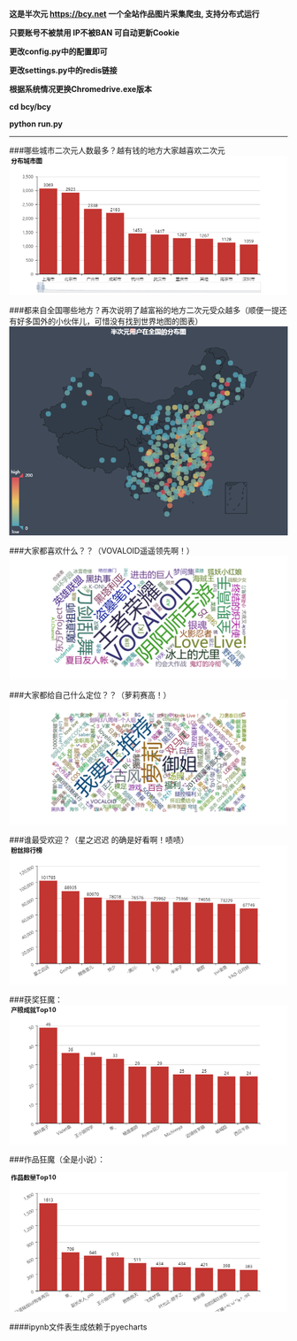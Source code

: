 **这是半次元 https://bcy.net 一个全站作品图片采集爬虫, 支持分布式运行**

**只要账号不被禁用 IP不被BAN 可自动更新Cookie**

**更改config.py中的配置即可**

**更改settings.py中的redis链接**

**根据系统情况更换Chromedrive.exe版本**

**cd bcy/bcy**

**python run.py**

------------
###哪些城市二次元人数最多？越有钱的地方大家越喜欢二次元
![Alt text](img/分布城市图.png)

###都来自全国哪些地方？再次说明了越富裕的地方二次元受众越多（顺便一提还有好多国外的小伙伴儿，可惜没有找到世界地图的图表）
![Alt text](img/半次元用户在全国的分布图.png)

###大家都喜欢什么？？（VOVALOID遥遥领先啊！）
![Alt text](img/关注的圈子.png)

###大家都给自己什么定位？？（萝莉赛高！）
![Alt text](img/最多数的标签.png)

###谁最受欢迎？（星之迟迟 的确是好看啊！啧啧）
![Alt text](img/粉丝排行榜.png)


###获奖狂魔：
![Alt text](img/产粮成就Top10.png)


###作品狂魔（全是小说）：

![Alt text](img/作品数量Top10.png)


####ipynb文件表生成依赖于pyecharts